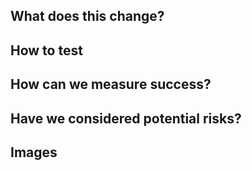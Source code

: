 ## What does this change?
<!-- A PR should have enough detail to be understandable far in the future. e.g what is the problem/why is the change needed, how does it solve it and any questions or points of discussion. Prefer copying information from a Trello card over linking to it; the card may not always exist and reviewers may not have access to the board. -->

## How to test
<!-- Provide instructions to help others verify the change. This could take the form of "On PROD, do X and witness Y. On this branch, do X and witness Z. " -->

## How can we measure success?
<!-- Do you expect errors to decrease? Do you expect user journeys to be simplified? What can be used to prove this? A filtered view of logs or analytics, etc? -->

## Have we considered potential risks?
<!-- What are the potential risks and how can they be mitigated? Does an error require an alarm? Should user help, infosec, or legal be informed of this change? Is private information guarded? Do we need to add anything in the backlog? -->

## Images
<!-- Usually only applicable to UI changes, what did it look like before and what will it look like after? -->
